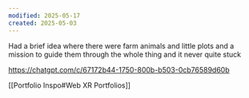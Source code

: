 ```yaml
---
modified: 2025-05-17
created: 2025-05-03
---
```


Had a brief idea where there were farm animals and little plots and a mission to guide them through the whole thing and it never quite stuck

https://chatgpt.com/c/67172b44-1750-800b-b503-0cb76589d60b

[[Portfolio Inspo#Web XR Portfolios]]
